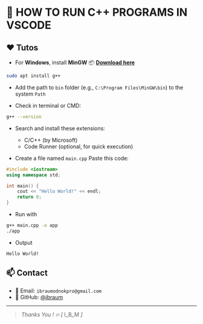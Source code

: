 # 🧠 HOW TO RUN C++ PROGRAMS IN VSCODE

## ❤️ Tutos

- For **Windows**, install **MinGW** 📦 [**Download here**](https://www.mingw-w64.org/)
```bash
sudo apt install g++
```

- Add the path to `bin` folder (e.g., `C:\Program Files\MinGW\bin`) to the system `Path`

- Check in terminal or CMD:

```bash
g++ --version
```
- Search and install these extensions:

  - C/C++ (by Microsoft)
  - Code Runner (optional, for quick execution)

- Create a file named `main.cpp` Paste this code:

```cpp
#include <iostream>
using namespace std;

int main() {
    cout << "Hello World!" << endl;
    return 0;
}
```

- Run with

```bash
g++ main.cpp -o app
./app
```

- Output

```terminal
Hello World!
```

## 📫 Contact

- 📧 Email: `ibraumodnokpro@gmail.com`  
- 🐙 GitHub: [@ibraum](https://github.com/ibraum)

---

> _Thanks You ! 🔥 [_ I_B_M _]_